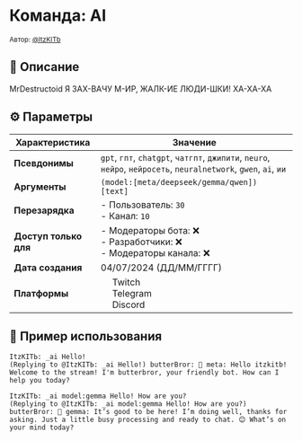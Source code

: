 # Команда: AI  
<sup>Автор: [@ItzKITb](twitch.tv/itzkitb)</sup>  

## 📝 Описание  
MrDestructoid Я ЗАХ-ВАЧУ М-ИР, ЖАЛК-ИЕ ЛЮДИ-ШКИ! ХА-ХА-ХА  

## ⚙️ Параметры  
| Характеристика        | Значение                     |  
|-----------------------|------------------------------|  
| **Псевдонимы**        | `gpt`, `гпт`, `chatgpt`, `чатгпт`, `джипити`, `neuro`, `нейро`, `нейросеть`, `neuralnetwork`, `gwen`, `ai`, `ии` |  
| **Аргументы**         | `(model:[meta/deepseek/gemma/qwen]) [text]` |
| **Перезарядка**       | - Пользователь: `30`<br>- Канал: `10` |
| **Доступ только для** | - Модераторы бота: ❌<br>- Разработчики: ❌<br>- Модераторы канала: ❌ |
| **Дата создания**     | 04/07/2024 (ДД/ММ/ГГГГ)      |
| **Платформы**         | <img src="https://upload.wikimedia.org/wikipedia/commons/thumb/c/ce/Twitch_logo_2019.svg/512px-Twitch_logo_2019.svg.png" width="16"> Twitch<br><img src="https://upload.wikimedia.org/wikipedia/commons/thumb/8/83/Telegram_2019_Logo.svg/512px-Telegram_2019_Logo.svg.png" width="16"> Telegram<br><img src="https://upload.wikimedia.org/wikipedia/ru/thumb/b/b7/Discord_logo_svg.svg/675px-Discord_logo_svg.svg.png" width="16"> Discord |

## 💬 Пример использования  
```
ItzKITЬ: _ai Hello! 
(Replying to @ItzKITЬ: _ai Hello!) butterBror: 🤖 meta: Hello itzkitb! Welcome to the stream! I'm butterbror, your friendly bot. How can I help you today? 

ItzKITЬ: _ai model:gemma Hello! How are you? 
(Replying to @ItzKITЬ: _ai model:gemma Hello! How are you?) butterBror: 🤖 gemma: It’s good to be here! I’m doing well, thanks for asking. Just a little busy processing and ready to chat. 😊 What’s on your mind today? 
```